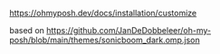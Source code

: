 https://ohmyposh.dev/docs/installation/customize

based on https://github.com/JanDeDobbeleer/oh-my-posh/blob/main/themes/sonicboom_dark.omp.json
